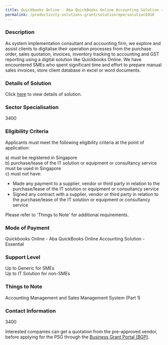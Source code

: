 ```yaml
---
title: Quickbooks Online - Aba QuickBooks Online Accounting Solution - Essential
permalink: /productivity-solutions-grant/solutionrepo/solution1010
---
```


### Description

As system implementation consultant and accounting firm, we explore and assist clients to digitalise their operation processes from the purchase order, sales quotation, invoices, inventory tracking to accounting and GST reporting using a digital solution like Quickbooks Online. We have encountered SMEs who spent significant time and effort to prepare manual sales invoices, store client database in excel or word documents.

### Details of Solution

Click <a href='Abundant Accounting Pte Ltd ' target='_blank' rel='noopener'>here</a> to view details of solution.

### Sector Specialisation

 3400 

### Eligibility Criteria

Applicants must meet the following eligibility criteria at the point of application:

a) must be registered in Singapore <br>
b) purchase/lease of the IT solution or equipment or consultancy service must be used in Singapore <br>
c) must not have:
- Made any payment to a supplier, vendor or third party in relation to the purchase/lease of the IT solution or equipment or consultancy service
- Signed any contract with a supplier, vendor or third party in relation to the purchase/lease of the IT solution or equipment or consultancy service

Please refer to 'Things to Note' for additional requirements.

### Mode of Payment
Quickbooks Online - Aba QuickBooks Online Accounting Solution - Essential

### Support Level
Up to Generic for SMEs <br>
Up to IT Solution for non-SMEs

### Things to Note
Accounting Management and Sales Management System (Part 1)

### Contact Information
3400

Interested companies can get a quotation from the pre-approved vendor, before applying for the PSG through the <a target='_blank' rel='noopener' href='https://www.businessgrants.gov.sg/'>Business Grant Portal (BGP)</a>.
